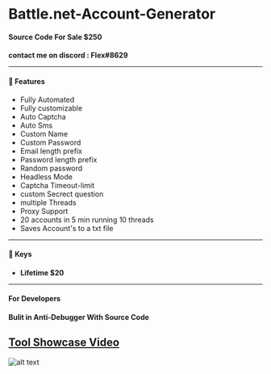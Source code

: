 # Battle.net-Account-Generator

<h4> Source Code For Sale $250 <h4>
  contact me on discord : Flex#8629
  
---  

<h4>📕 Features</h4>

<!-- BLOG-POST-LIST:START -->
- Fully Automated
- Fully customizable  
- Auto Captcha 
- Auto Sms 
- Custom Name
- Custom Password  
- Email length prefix
- Password length prefix
- Random password
- Headless Mode 
- Captcha Timeout-limit
- custom Secrect question 
- multiple Threads 
- Proxy Support
- 20 accounts in 5 min running 10 threads  
- Saves Account's to a txt file  
<!-- BLOG-POST-LIST:END -->
  
---
   
<h4> 🔑 Keys <h4>
  
<!-- BLOG-POST-LIST:START -->
- Lifetime $20
   
---
  
<h4> For Developers <h4> 
  
Bulit in Anti-Debugger With Source Code
  
## [Tool Showcase Video](https://www.youtube.com/watch?v=w1GX4VTilyc)   
 
![alt text](https://cdn.discordapp.com/attachments/899424300120027216/947602918540967936/blizzy_gen_.png)  

  
  
